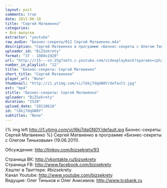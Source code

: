 ```yaml
---
layout: post
comments: true
date: 2011-06-18
title: "Сергей Матвиенко"
categories:
- Все выпуски
extractor: "youtube"
raw_audio: "Бизнес-секреты/012 Сергей Матвиенко.m4a"
description: "Сергей Матвиенко в программе «Бизнес-секреты с Олегом Тиньковым» (19.06.2011).\n\nОбсуждение: http://tinkov.com/bizsekrety/93\n\nСтраница ВК: http://vkontakte.ru/bizsekrety\nСтраница FB: http://www.facebook.com/bizsekrety\nХэштег в Твиттере: #bizsekrety\nКанал Youtube: http://www.youtube.com/bizsekrety\nВедущие: Олег Тиньков и Олег Анисимов: http://www.tcsbank.ru"
uploader_id: "BiZSekrety"
format: "37 - 1080x1920"
url: "http://r15---sn-25g7sm7s.c.youtube.com/videoplayback?sparams=cp%2Cid%2Cip%2Cipbits%2Citag%2Cratebypass%2Csource%2Cupn%2Cexpire&id=97a923edda863746&expire=1362865434&source=youtube&newshard=yes&mv=m&sver=3&ratebypass=yes&cp=U0hVR1hRU19ITkNONV9QS1dFOjhFT052WVRTU0JB&mt=1362843856&ip=92.255.182.31&upn=p3gN1Ih-1rs&fexp=912507%2C916807%2C929209%2C916623%2C920704%2C912806%2C902000%2C919512%2C929901%2C913605%2C925006%2C906938%2C931202%2C931401%2C908529%2C930803%2C920201%2C930101%2C930603%2C906834%2C926403&ms=au&itag=37&ipbits=8&key=yt1&signature=741E0CAE884BB0A64D2FCA70713B17062D64F772.D367265CB1EA3771AE0AD1BBB5110A0A0BA62F42"
number_in_playlist: "12"
title: "Бизнес-секреты: Сергей Матвиенко"
short_title: "Сергей Матвиенко"
player_url: "None"
thumbnail: "http://i1.ytimg.com/vi/l6kj7dqGN0Y/default.jpg"
ext: "mp4"
stitle: "Бизнес-секреты: Сергей Матвиенко"
uploader: "BiZSekrety"
duration: "2520"
upload_date: "20110618"
id: "l6kj7dqGN0Y"
subtitles: "None"
---
```


{% img left http://i1.ytimg.com/vi/l6kj7dqGN0Y/default.jpg Бизнес-секреты: Сергей Матвиенко %}
Сергей Матвиенко в программе «Бизнес-секреты с Олегом Тиньковым» (19.06.2011).  
  
Обсуждение: http://tinkov.com/bizsekrety/93  
  
Страница ВК: http://vkontakte.ru/bizsekrety  
Страница FB: http://www.facebook.com/bizsekrety  
Хэштег в Твиттере: #bizsekrety  
Канал Youtube: http://www.youtube.com/bizsekrety  
Ведущие: Олег Тиньков и Олег Анисимов: http://www.tcsbank.ru